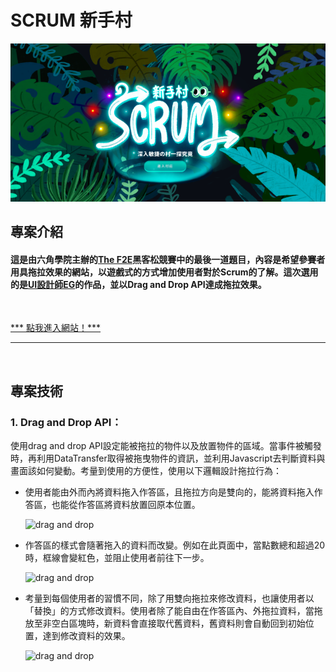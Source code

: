 # SCRUM 新手村
![main page](/src/assets/forREADME/screenshot1.PNG "Scrum新手村")

## 專案介紹
#### 這是由六角學院主辦的<a href="https://2022.thef2e.com/">The F2E</a>黑客松競賽中的最後一道題目，內容是希望參賽者用具拖拉效果的網站，以遊戲式的方式增加使用者對於Scrum的了解。這次選用的是<a href="https://2022.thef2e.com/users/12061549261454740203">UI設計師EG</a>的作品，並以Drag and Drop API達成拖拉效果。
<br>

<a href="https://ansticefish.github.io/scrum-playground/#/"> *** 點我進入網站！***</a>
<br>
<hr>
<br>

## 專案技術
### 1. Drag and Drop API：
使用drag and drop API設定能被拖拉的物件以及放置物件的區域。當事件被觸發時，再利用DataTransfer取得被拖曳物件的資訊，並利用Javascript去判斷資料與畫面該如何變動。考量到使用的方便性，使用以下邏輯設計拖拉行為：
<br>

<ul>
 <li> 使用者能由外而內將資料拖入作答區，且拖拉方向是雙向的，能將資料拖入作答區，也能從作答區將資料放置回原本位置。

<br>

![drag and drop](/src/assets/forREADME/drag-demo1.gif "拖拉範例1：由外而內")
<br>

  <li> 作答區的樣式會隨著拖入的資料而改變。例如在此頁面中，當點數總和超過20時，框線會變紅色，並阻止使用者前往下一步。

<br>

![drag and drop](/src/assets/forREADME/drag-demo2.gif "拖拉範例2：樣式改變")
<br>

<li> 考量到每個使用者的習慣不同，除了用雙向拖拉來修改資料，也讓使用者以「替換」的方式修改資料。使用者除了能自由在作答區內、外拖拉資料，當拖放至非空白區塊時，新資料會直接取代舊資料，舊資料則會自動回到初始位置，達到修改資料的效果。

<br>

![drag and drop](/src/assets/forREADME/drag-demo3.gif "拖拉範例3：多種修改資料方式")
<br>
